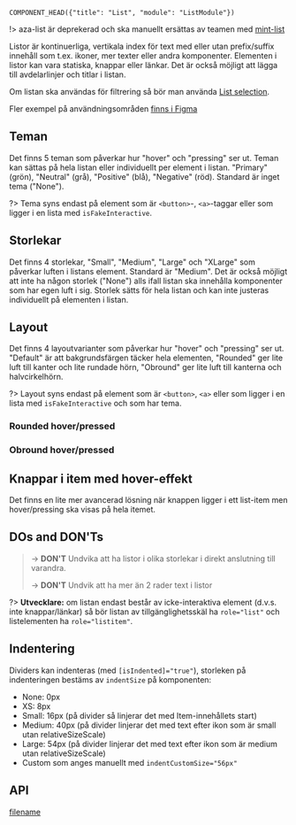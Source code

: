`COMPONENT_HEAD({"title": "List", "module": "ListModule"})`



!> aza-list är deprekerad och ska manuellt ersättas av teamen med [mint-list](list.md) 

Listor är kontinuerliga, vertikala index för text med eller utan prefix/suffix innehåll som t.ex. ikoner, mer texter eller andra komponenter. Elementen i listor kan vara statiska, knappar eller länkar. Det är också möjligt att lägga till avdelarlinjer och titlar i listan.

Om listan ska användas för filtrering så bör man använda [List selection](aza-list-selection).

<div class="component-example-container" data-width="phone" data-example-path="_example-displayer/#/example/list/basexempel"></div>

Fler exempel på användningsområden [finns i Figma](https://www.figma.com/file/KcPTubUKnKfQ8l2gHjvJaA/Designbiblioteket?node-id=338%3A185)

## Teman
Det finns 5 teman som påverkar hur "hover" och "pressing" ser ut. Teman kan sättas på hela listan eller individuellt per element i listan. "Primary" (grön), "Neutral" (grå), "Positive" (blå), "Negative" (röd). Standard är inget tema ("None").

?> Tema syns endast på element som är `<button>`-, `<a>`-taggar eller som ligger i en lista med `isFakeInteractive`.

## Storlekar
Det finns 4 storlekar, "Small", "Medium", "Large" och "XLarge" som påverkar luften i listans element. Standard är "Medium". Det är också möjligt att inte ha någon storlek ("None") alls ifall listan ska innehålla komponenter som har egen luft i sig. Storlek sätts för hela listan och kan inte justeras individuellt på elementen i listan.

## Layout
Det finns 4 layoutvarianter som påverkar hur "hover" och "pressing" ser ut. "Default" är att bakgrundsfärgen täcker hela elementen, "Rounded" ger lite luft till kanter och lite rundade hörn, "Obround" ger lite luft till kanterna och halvcirkelhörn. 

?> Layout syns endast på element som är `<button>`, `<a>` eller som ligger i en lista med `isFakeInteractive` och som har tema.

### Rounded hover/pressed

<div class="component-example-container" data-width="800" data-example-path="_example-displayer/#/example/list/rounded"></div>

### Obround hover/pressed

<div class="component-example-container" data-width="800" data-example-path="_example-displayer/#/example/list/obround"></div>

## Knappar i item med hover-effekt
Det finns en lite mer avancerad lösning när knappen ligger i ett list-item men hover/pressing ska visas på hela itemet.
<div class="component-example-container" data-width="800" data-example-path="_example-displayer/#/example/list/fake_interactive"></div>


## DOs and DON'Ts

> -> **DON'T** Undvika att ha listor i olika storlekar i direkt anslutning till varandra.
>
> -> **DON'T** Undvik att ha mer än 2 rader text i listor


?> **Utvecklare:** om listan endast består av icke-interaktiva element (d.v.s. inte knappar/länkar) så bör listan av tillgänglighetsskäl ha `role="list"` och listelementen ha `role="listitem"`.

## Indentering
Dividers kan indenteras (med `[isIndented]="true"`), storleken på indenteringen bestäms av `indentSize` på komponenten:
- None: 0px
- XS: 8px
- Small: 16px (på divider så linjerar det med Item-innehållets start)
- Medium: 40px (på divider linjerar det med text efter ikon som är small utan relativeSizeScale)
- Large: 54px (på divider linjerar det med text efter ikon som är medium utan relativeSizeScale)
- Custom som anges manuellt med `indentCustomSize="56px"`

## API
<div class="component-library-api" data-components="list, list-item, list-item-text, list-item-prepend, list-title, list-divider"></div>



[filename](includes/_componentFooter.md ':include')
